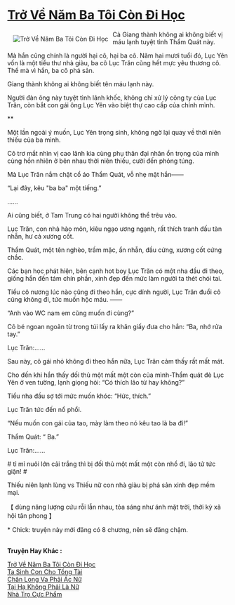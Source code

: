<a href="https://utruyen.com/truyen/tro-ve-nam-ba-toi-con-di-hoc/20600/" title="Trở Về Năm Ba Tôi Còn Đi Học"><h1>Trở Về Năm Ba Tôi Còn Đi Học</h1></a><div style="display:table"><img align="right" style="float: left; padding: 10px;" src="https://utruyen.com/images/story/200x260/tro-ve-nam-ba-toi-con-di-hoc.jpg" alt="Trở Về Năm Ba Tôi Còn Đi Học">Cả Giang thành không ai không biết vị máu lạnh tuyệt tình Thẩm Quát này.<p></p>Mà hắn cũng chính là người hại cô, hại ba cô. Năm hai mươi tuổi đó, Lục Yên vốn là một tiểu thư nhà giàu, ba cô Lục Trăn cũng hết mực yêu thương cô. Thế mà vì hắn, ba cô phá sản.<p></p>Giang thành không ai không biết tên máu lạnh này.<p></p>Người đàn ông này tuyệt tình lãnh khốc, không chỉ xử lý công ty của Lục Trăn, còn bắt con gái ông Lục Yên vào biệt thự cao cấp của chính mình.<p></p>**<p></p>Một lần ngoài ý muốn, Lục Yên trọng sinh, không ngờ lại quay về thời niên thiếu của ba mình.<p></p>Cô trơ mắt nhìn vị cao lãnh kia cùng phụ thân đại nhân ổn trọng của mình cùng hồn nhiên ở bên nhau thời niên thiếu, cười đến phóng túng.<p></p>Mà Lục Trăn nắm chặt cổ áo Thẩm Quát, vỗ nhẹ mặt hắn——<p></p>“Lại đây, kêu "ba ba" một tiếng.”<p></p>……<p></p>Ai cũng biết, ở Tam Trung có hai người không thể trêu vào.<p></p>Lục Trăn, con nhà hào môn, kiêu ngạo ương ngạnh, rất thích tranh đấu tàn nhẫn, hư cả xương cốt.<p></p>Thẩm Quát, một tên nghèo, trầm mặc, ẩn nhẫn, đầu cứng, xương cốt cứng chắc.<p></p>Các bạn học phát hiện, bên cạnh hot boy Lục Trăn có một nha đầu đi theo, giống hắn đến tám chín phần, xinh đẹp đến mức làm người ta thét chói tai.<p></p>Tiểu cô nương lúc nào cũng đi theo hắn, cực dính người, Lục Trăn đuổi cô cũng không đi, tức muốn hộc máu. ——<p></p>“Anh vào WC nam em cũng muốn đi cùng?”<p></p>Cô bé ngoan ngoãn từ trong túi lấy ra khăn giấy đưa cho hắn: “Ba, nhớ rửa tay.”<p></p>Lục Trăn:……<p></p>Sau này, cô gái nhỏ không đi theo hắn nữa, Lục Trăn cảm thấy rất mất mát.<p></p>Cho đến khi hắn thấy đối thủ một mất một còn của mình-Thẩm quát đè Lục Yên ở ven tường, lạnh giọng hỏi: “Có thích lão tử hay không?”<p></p>Tiểu nha đầu sợ tới mức muốn khóc: “Hức, thích.”<p></p>Lục Trăn tức đến nổ phổi.<p></p>“Nếu muốn con gái của tao, mày làm theo nó kêu tao là ba đi!”<p></p>Thẩm Quát: “ Ba.”<p></p>Lục Trăn:……<p></p># tỉ mỉ nuôi lớn cải trắng thì bị đối thủ một mất một còn nhổ đi, lão tử tức giận! #<p></p>Thiếu niên lạnh lùng vs Thiếu nữ con nhà giàu bị phá sản xinh đẹp mềm mại.<p></p>【 dùng năng lượng cứu rỗi lẫn nhau, tỏa sáng như ánh mặt trời, thời kỳ xã hội tân phong 】<p></p>* Chick: truyện này mới đăng có 8 chương, nên sẽ đăng chậm.</div><p><br><b>Truyện Hay Khác :</b></p><a href="https://utruyen.com/truyen/tro-ve-nam-ba-toi-con-di-hoc/20600/" alt="Trở Về Năm Ba Tôi Còn Đi Học">Trở Về Năm Ba Tôi Còn Đi Học</a><br/><a href="https://utruyen.com/truyen/ta-sinh-con-cho-tong-tai/19207/" alt="Ta Sinh Con Cho Tổng Tài">Ta Sinh Con Cho Tổng Tài</a><br/><a href="https://github.com/quanluxury/ngontinh_top100/tree/master/truyenhay/19138" alt="Chân Long Va Phải Ác Nữ">Chân Long Va Phải Ác Nữ</a><br/><a href="https://github.com/quanluxury/ngontinh_top100/tree/master/truyenhay/17443" alt="Tại Hạ Không Phải Là Nữ">Tại Hạ Không Phải Là Nữ</a><br/><a href="https://www.google.sm/url?q=https%3A%2F%2Futruyen.com%2Ftruyen%2Fnha-tro-cuc-pham%2F14365%2F" alt="Nhà Trọ Cực Phẩm">Nhà Trọ Cực Phẩm</a><br/>
